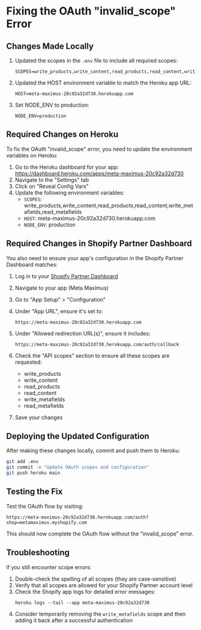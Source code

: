 # Fixing the OAuth "invalid_scope" Error

## Changes Made Locally

1. Updated the scopes in the `.env` file to include all required scopes:
   ```
   SCOPES=write_products,write_content,read_products,read_content,write_metafields,read_metafields
   ```

2. Updated the HOST environment variable to match the Heroku app URL:
   ```
   HOST=meta-maximus-20c92a32d730.herokuapp.com
   ```

3. Set NODE_ENV to production:
   ```
   NODE_ENV=production
   ```

## Required Changes on Heroku

To fix the OAuth "invalid_scope" error, you need to update the environment variables on Heroku:

1. Go to the Heroku dashboard for your app: https://dashboard.heroku.com/apps/meta-maximus-20c92a32d730
2. Navigate to the "Settings" tab
3. Click on "Reveal Config Vars"
4. Update the following environment variables:
   - `SCOPES`: write_products,write_content,read_products,read_content,write_metafields,read_metafields
   - `HOST`: meta-maximus-20c92a32d730.herokuapp.com
   - `NODE_ENV`: production

## Required Changes in Shopify Partner Dashboard

You also need to ensure your app's configuration in the Shopify Partner Dashboard matches:

1. Log in to your [Shopify Partner Dashboard](https://partners.shopify.com)
2. Navigate to your app (Meta Maximus)
3. Go to "App Setup" > "Configuration"
4. Under "App URL", ensure it's set to:
   ```
   https://meta-maximus-20c92a32d730.herokuapp.com
   ```
5. Under "Allowed redirection URL(s)", ensure it includes:
   ```
   https://meta-maximus-20c92a32d730.herokuapp.com/auth/callback
   ```
6. Check the "API scopes" section to ensure all these scopes are requested:
   - write_products
   - write_content
   - read_products
   - read_content
   - write_metafields
   - read_metafields

7. Save your changes

## Deploying the Updated Configuration

After making these changes locally, commit and push them to Heroku:

```bash
git add .env
git commit -m "Update OAuth scopes and configuration"
git push heroku main
```

## Testing the Fix

Test the OAuth flow by visiting:
```
https://meta-maximus-20c92a32d730.herokuapp.com/auth?shop=metamaximus.myshopify.com
```

This should now complete the OAuth flow without the "invalid_scope" error.

## Troubleshooting

If you still encounter scope errors:

1. Double-check the spelling of all scopes (they are case-sensitive)
2. Verify that all scopes are allowed for your Shopify Partner account level
3. Check the Shopify app logs for detailed error messages:
   ```
   heroku logs --tail --app meta-maximus-20c92a32d730
   ```
4. Consider temporarily removing the `write_metafields` scope and then adding it back after a successful authentication